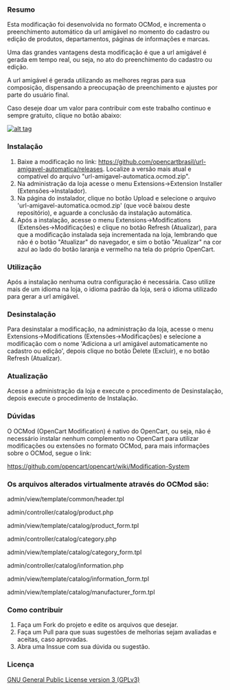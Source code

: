 ### Resumo

Esta modificação foi desenvolvida no formato OCMod, e incrementa o preenchimento automático da url amigável no momento do cadastro ou edição de produtos, departamentos, páginas de informações e marcas.

Uma das grandes vantagens desta modificação é que a url amigável é gerada em tempo real, ou seja, no ato do preenchimento do cadastro ou edição.

A url amigável é gerada utilizando as melhores regras para sua composição, dispensando a preocupação de preenchimento e ajustes por parte do usuário final.

Caso deseje doar um valor para contribuir com este trabalho continuo e sempre gratuito, clique no botão abaixo:

[![alt tag](https://www.paypalobjects.com/pt_BR/BR/i/btn/btn_donateCC_LG.gif)](https://www.paypal.com/cgi-bin/webscr?cmd=_s-xclick&hosted_button_id=7G9TR9PXS6G5J)

### Instalação

 1. Baixe a modificação no link: https://github.com/opencartbrasil/url-amigavel-automatica/releases. Localize a versão mais atual e compatível do arquivo "url-amigavel-automatica.ocmod.zip".
 2. Na administração da loja acesse o menu Extensions->Extension Installer (Extensões->Instalador).
 3. Na página do instalador, clique no botão Upload e selecione o arquivo 'url-amigavel-automatica.ocmod.zip' (que você baixou deste repositório), e aguarde a conclusão da instalação automática.
 5. Após a instalação, acesse o menu Extensions->Modifications (Extensões->Modificações) e clique no botão Refresh (Atualizar), para que a modificação instalada seja incrementada na loja, lembrando que não é o botão "Atualizar" do navegador, e sim o botão "Atualizar" na cor azul ao lado do botão laranja e vermelho na tela do próprio OpenCart.

### Utilização

Após a instalação nenhuma outra configuração é necessária. Caso utilize mais de um idioma na loja, o idioma padrão da loja, será o idioma utilizado para gerar a url amigável.

### Desinstalação

Para desinstalar a modificação, na administração da loja, acesse o menu Extensions->Modifications (Extensões->Modificações) e selecione a modificação com o nome 'Adiciona a url amigável automaticamente no cadastro ou edição', depois clique no botão Delete (Excluir), e no botão Refresh (Atualizar).

### Atualização

Acesse a administração da loja e execute o procedimento de Desinstalação, depois execute o procedimento de Instalação.

### Dúvidas

O OCMod (OpenCart Modification) é nativo do OpenCart, ou seja, não é necessário instalar nenhum complemento no OpenCart para utilizar modificações ou extensões no formato OCMod, para mais informações sobre o OCMod, segue o link:

https://github.com/opencart/opencart/wiki/Modification-System

### Os arquivos alterados virtualmente através do OCMod são:

admin/view/template/common/header.tpl

admin/controller/catalog/product.php

admin/view/template/catalog/product_form.tpl

admin/controller/catalog/category.php

admin/view/template/catalog/category_form.tpl

admin/controller/catalog/information.php

admin/view/template/catalog/information_form.tpl

admin/view/template/catalog/manufacturer_form.tpl

### Como contribuir

 1. Faça um Fork do projeto e edite os arquivos que desejar.
 2. Faça um Pull para que suas sugestões de melhorias sejam avaliadas e aceitas, caso aprovadas.
 3. Abra uma Inssue com sua dúvida ou sugestão.

### Licença

[GNU General Public License version 3 (GPLv3)](https://github.com/opencartbrasil/url-amigavel-automatica/blob/master/LICENSE)

